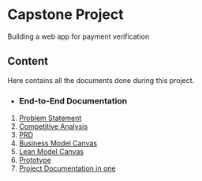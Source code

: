 # Capstone Project 
Building a web app for payment verification

## Content
Here contains all the documents done during this project.

* ### End-to-End Documentation

1. [Problem Statement](https://github.com/JoyOlogun/Projects/blob/main/PROBLEM%20STATEMENT%20FOR%20VERIPAY%20APP.pdf)
2. [Competitive Analysis]()
3. [PRD]()
4. [Business Model Canvas]()
5. [Lean Model Canvas]()
6. [Prototype]()
7. [Project Documentation in one](https://github.com/JoyOlogun/Projects/blob/main/Project%20Documentation.pdf)
